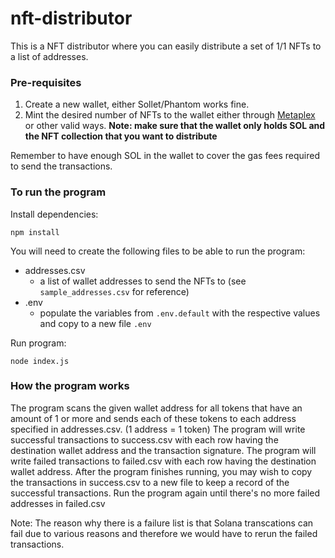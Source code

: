 # nft-distributor

This is a NFT distributor where you can easily distribute a set of 1/1 NFTs to a list of addresses.

### Pre-requisites

1. Create a new wallet, either Sollet/Phantom works fine.
2. Mint the desired number of NFTs to the wallet either through [Metaplex](https://github.com/metaplex-foundation/metaplex) or other valid ways. **Note: make sure that the wallet only holds SOL and the NFT collection that you want to distribute**

Remember to have enough SOL in the wallet to cover the gas fees required to send the transactions.

### To run the program

Install dependencies:

```
npm install
```

You will need to create the following files to be able to run the program:
- addresses.csv
    - a list of wallet addresses to send the NFTs to (see `sample_addresses.csv` for reference)
- .env
    - populate the variables from `.env.default` with the respective values and copy to a new file `.env`


Run program:

```
node index.js
```

### How the program works

The program scans the given wallet address for all tokens that have an amount of 1 or more and sends each of these tokens to each address specified in addresses.csv. (1 address = 1 token) The program will write successful transactions to success.csv with each row having the destination wallet address and the transaction signature. The program will write failed transactions to failed.csv with each row having the destination wallet address. After the program finishes running, you may wish to copy the transactions in success.csv to a new file to keep a record of the successful transactions. Run the program again until there's no more failed addresses in failed.csv

Note: The reason why there is a failure list is that Solana transcations can fail due to various reasons and therefore we would have to rerun the failed transactions.
